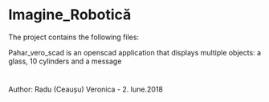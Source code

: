 # Imagine_Robotică

The project contains the following files:
 
   Pahar_vero_scad is an openscad application that displays multiple objects:
     a glass, 10 cylinders and a message



#
Author:  Radu (Ceaușu) Veronica - 2. Iune.2018

